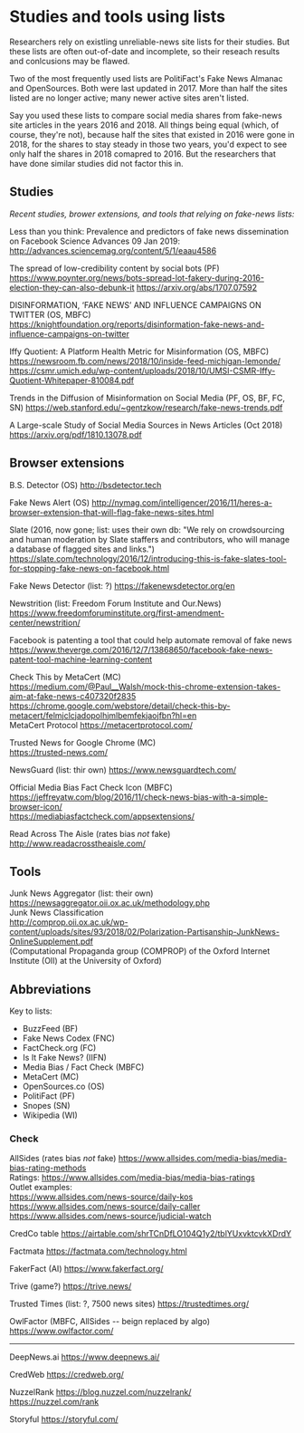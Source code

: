 # Studies and tools using lists

Researchers rely on existling unreliable-news site lists for their studies. But these lists are often out-of-date and incomplete, so their reseach results and conlcusions may be flawed.

Two of the most frequently used lists are PolitiFact's Fake News Almanac and OpenSources. Both were last updated in 2017. More than half the sites listed are no longer active; many newer active sites aren't listed.

Say you used these lists to compare social media shares from fake-news site articles in the years 2016 and 2018. All things being equal (which, of course, they're not), because half the sites that existed in 2016 were gone in 2018, for the shares to stay steady in those two years, you'd expect to see only half the shares in 2018 comapred to 2016. But the researchers that have done similar studies did not factor this in. 


## Studies

*Recent studies, brower extensions, and tools that relying on fake-news lists:*

Less than you think: Prevalence and predictors of fake news dissemination on Facebook
Science Advances  09 Jan 2019:
http://advances.sciencemag.org/content/5/1/eaau4586

The spread of low-credibility content by social bots (PF)  
https://www.poynter.org/news/bots-spread-lot-fakery-during-2016-election-they-can-also-debunk-it
https://arxiv.org/abs/1707.07592

DISINFORMATION, ‘FAKE NEWS’ AND INFLUENCE CAMPAIGNS ON TWITTER (OS, MBFC)  
https://knightfoundation.org/reports/disinformation-fake-news-and-influence-campaigns-on-twitter

Iffy Quotient: A Platform Health Metric for Misinformation (OS, MBFC)  
https://newsroom.fb.com/news/2018/10/inside-feed-michigan-lemonde/  
https://csmr.umich.edu/wp-content/uploads/2018/10/UMSI-CSMR-Iffy-Quotient-Whitepaper-810084.pdf

Trends in the Diffusion of Misinformation on Social Media (PF, OS, BF, FC, SN)
https://web.stanford.edu/~gentzkow/research/fake-news-trends.pdf

A Large-scale Study of Social Media Sources in News Articles (Oct 2018)  
https://arxiv.org/pdf/1810.13078.pdf

## Browser extensions

B.S. Detector (OS)
http://bsdetector.tech

Fake News Alert (OS)
http://nymag.com/intelligencer/2016/11/heres-a-browser-extension-that-will-flag-fake-news-sites.html

Slate (2016, now gone; list: uses their own db: "We rely on crowdsourcing and human moderation by Slate staffers and contributors, who will manage a database of flagged sites and links.")  
https://slate.com/technology/2016/12/introducing-this-is-fake-slates-tool-for-stopping-fake-news-on-facebook.html

Fake News Detector (list: ?)
https://fakenewsdetector.org/en

Newstrition (list: Freedom Forum Institute and Our.News)  
https://www.freedomforuminstitute.org/first-amendment-center/newstrition/

Facebook is patenting a tool that could help automate removal of fake news  
https://www.theverge.com/2016/12/7/13868650/facebook-fake-news-patent-tool-machine-learning-content

Check This by MetaCert (MC)  
https://medium.com/@Paul__Walsh/mock-this-chrome-extension-takes-aim-at-fake-news-c407320f2835  
https://chrome.google.com/webstore/detail/check-this-by-metacert/felmjclcjadopolhjmlbemfekjaojfbn?hl=en  
MetaCert Protocol
https://metacertprotocol.com/

Trusted News for Google Chrome (MC)  
https://trusted-news.com/

NewsGuard (list: thir own)
https://www.newsguardtech.com/

Official Media Bias Fact Check Icon (MBFC)
https://jeffreyatw.com/blog/2016/11/check-news-bias-with-a-simple-browser-icon/  
https://mediabiasfactcheck.com/appsextensions/

Read Across The Aisle (rates bias *not* fake)
http://www.readacrosstheaisle.com/  

## Tools

Junk News Aggregator (list: their own)
https://newsaggregator.oii.ox.ac.uk/methodology.php  
Junk News Classification  
http://comprop.oii.ox.ac.uk/wp-content/uploads/sites/93/2018/02/Polarization-Partisanship-JunkNews-OnlineSupplement.pdf  
(Computational Propaganda group (COMPROP) of the Oxford Internet Institute (OII) at the University of Oxford)

## Abbreviations
Key to lists:
* BuzzFeed (BF)
* Fake News Codex (FNC)
* FactCheck.org (FC)
* Is It Fake News? (IIFN)
* Media Bias / Fact Check (MBFC)
* MetaCert (MC)
* OpenSources.co (OS)
* PolitiFact (PF)
* Snopes (SN)
* Wikipedia (WI)

### Check

AllSides (rates bias *not* fake)
https://www.allsides.com/media-bias/media-bias-rating-methods  
Ratings:
https://www.allsides.com/media-bias/media-bias-ratings  
Outlet examples:  
https://www.allsides.com/news-source/daily-kos  
https://www.allsides.com/news-source/daily-caller  
https://www.allsides.com/news-source/judicial-watch

CredCo table https://airtable.com/shrTCnDfLO104Q1y2/tblYUxvktcvkXDrdY

Factmata https://factmata.com/technology.html

FakerFact (AI) https://www.fakerfact.org/

Trive (game?) https://trive.news/

Trusted Times  (list: ?, 7500 news sites) https://trustedtimes.org/

OwlFactor (MBFC, AllSides -- beign replaced by algo)  https://www.owlfactor.com/

<hr>

DeepNews.ai https://www.deepnews.ai/

CredWeb https://credweb.org/

NuzzelRank https://blog.nuzzel.com/nuzzelrank/  
https://nuzzel.com/rank

Storyful https://storyful.com/



